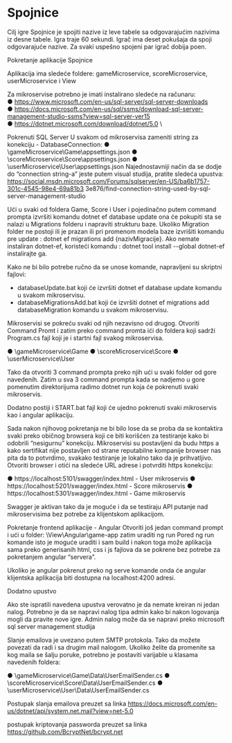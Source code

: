 # Spojnice

Cilj igre Spojnice je spojiti nazive iz leve tabele sa odgovarajućim nazivima iz desne tabele.
Igra traje 60 sekundi. Igrač ima deset pokušaja da spoji odgovarajuće nazive.
Za svaki uspešno spojeni par igrač dobija poen.

Pokretanje aplikacije Spojnice

Aplikacija ima sledeće foldere: gameMicroservice, scoreMicroservice, userMicroservice i View

Za mikroservise potrebno je imati instalirano sledeće na računaru:\
●	https://www.microsoft.com/en-us/sql-server/sql-server-downloads \
●	https://docs.microsoft.com/en-us/sql/ssms/download-sql-server-management-studio-ssms?view=sql-server-ver15 \
●	https://dotnet.microsoft.com/download/dotnet/5.0 \


Pokrenuti SQL Server 
U svakom od mikroservisa zameniti string za konekciju - DatabaseConnection:
●	\gameMicroservice\Game\appsettings.json
●	\scoreMicroservice\Score\appsettings.json
●	\userMicroservice\User\appsettings.json
Najednostavniji način da se dodje do “connection string-a” jeste putem visual studija, pratite sledeća upustva:
https://social.msdn.microsoft.com/Forums/sqlserver/en-US/ba6b1757-301c-4545-98e4-69a81b3
3e876/find-connection-string-used-by-sql-server-management-studio

Ući u svaki od foldera Game, Score i User i pojedinačno putem command prompta izvršiti komandu dotnet ef database update ona će pokupiti sta se nalazi u Migrations folderu i napraviti strukturu baze. Ukoliko Migration folder ne postoji ili je prazan ili pri promenom modela baze izvrišiti komandu pre update : dotnet ef migrations add {nazivMigracije}. Ako nemate instaliran dotnet-ef, koristeći komandu : dotnet tool install --global dotnet-ef instalirajte ga.

Kako ne bi bilo potrebe ručno da se unose komande, napravljeni su skriptni fajlovi:
-	databaseUpdate.bat koji će izvršiti dotnet ef database update komandu u svakom mikroservisu.
-	databaseMigrationsAdd.bat koji će izvršiti dotnet ef migrations add databaseMigration
komandu u svakom mikroservisu.

Mikroservisi se pokreću svaki od njih nezavisno od drugog. Otvoriti Command Promt i zatim
preko command promta ići do foldera koji sadrži Program.cs fajl koji je i startni fajl svakog mikroservisa.

●	\gameMicroservice\Game
●	\scoreMicroservice\Score
●	\userMicroservice\User
 
Tako da otvoriti 3 command prompta preko njih ući u svaki folder od gore navedenih. Zatim u sva 3 command prompta kada se nadjemo u gore pomenutim direktorijuma radimo dotnet run koja će pokrenuti svaki mikroservis.

Dodatno postiji i START.bat fajl koji će ujedno pokrenuti svaki mikroservis kao i angular aplikaciju.

Sada nakon njihovog pokretanja ne bi bilo lose da se proba da se kontaktira svaki preko običnog browsera koji ce biti korišćen za testiranje kako bi odobrili “nesigurnu” konekciju. Mikroservisi su postavljeni da budu https a kako sertifikat nije postavljen od strane reputabilne kompanije browser nas pita da to potvrdimo, svakako testiranje je lokalno tako da je prihvatljivo. Otvoriti browser i otići na sledeće URL adrese i potvrditi https konekciju:

●	https://localhost:5101/swagger/index.html - User mikroservis
●	https://localhost:5201/swagger/index.html - Score mikroservis
●	https://localhost:5301/swagger/index.html - Game mikroservis

Swagger je aktivan tako da je moguće i da se testiraju API putanje nad mikroservisima bez potrebe za klijentskom aplikacijom.

Pokretanje frontend aplikacije - Angular 
Otvoriti još jedan command prompt i ući u folder: \View\Angular\game-app zatim uraditi ng run
Pored ng run komande isto je moguće uraditi i sam build i nakon toga može aplikacija sama preko generisanih html, css i js fajlova da se pokrene bez potrebe za pokretanjem angular “servera”.

Ukoliko je angular pokrenut preko ng serve komande onda će angular klijentska aplikacija biti dostupna na localhost:4200 adresi.
 
 Dodatno upustvo

Ako ste ispratili navedena upustva verovatno je da nemate kreiran ni jedan nalog. Potrebno je da se napravi nalog tipa admin kako bi nakon logovanja mogli da pravite nove igre. Admin nalog može da se napravi preko microsoft sql server management studija


Slanje emailova je uvezano putem SMTP protokola. Tako da možete povezati da radi i sa drugim mail nalogom. Ukoliko želite da promenite sa kog maila se šalju poruke, potrebno je postaviti varijable u klasama navedenih foldera:

●	\gameMicroservice\Game\Data\UserEmailSender.cs
●	\scoreMicroservice\Score\Data\UserEmailSender.cs
●	\userMicroservice\User\Data\UserEmailSender.cs

Postupak slanja emailova preuzet sa linka
https://docs.microsoft.com/en-us/dotnet/api/system.net.mail?view=net-5.0 

postupak kriptovanja passworda preuzet sa linka
https://github.com/BcryptNet/bcrypt.net
